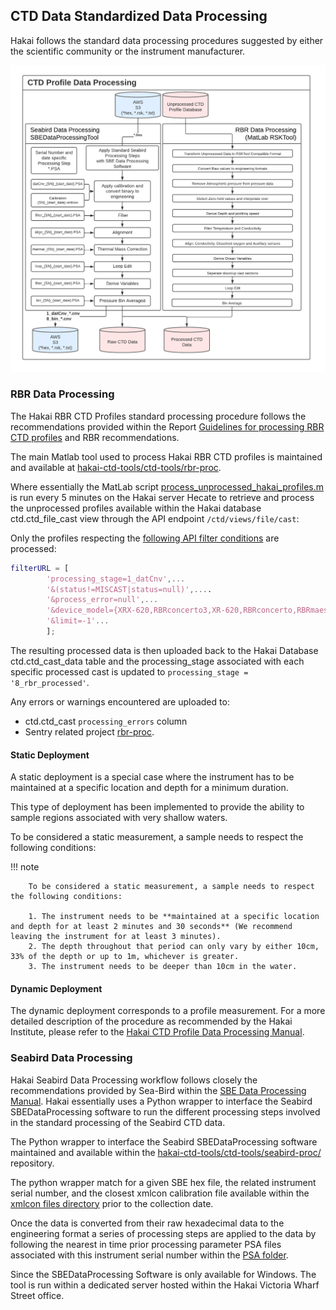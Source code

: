 ## CTD Data Standardized Data Processing

Hakai follows the standard data processing procedures suggested by either the scientific community or the instrument manufacturer.

![data processing ](assets/figures/Hakai-ctd-processing-workflow-figure-3-processing.png)

### RBR Data Processing

The Hakai RBR CTD Profiles standard processing procedure follows the recommendations provided within the Report [Guidelines for processing RBR CTD profiles](https://waves-vagues.dfo-mpo.gc.ca/library-bibliotheque/40578112.pdf) and RBR recommendations.

The main Matlab tool used to process Hakai RBR CTD profiles is maintained and available at [hakai-ctd-tools/ctd-tools/rbr-proc](https://github.com/HakaiInstitute/hakai-ctd-tools/tree/master/rbr-proc).

Where essentially the MatLab script [process_unprocessed_hakai_profiles.m](https://github.com/HakaiInstitute/hakai-ctd-tools/blob/master/rbr-proc/process_unprocessed_hakai_profiles.m) is run every 5 minutes on the Hakai server Hecate to retrieve and process the unprocessed profiles available within the Hakai database ctd.ctd_file_cast view through the API endpoint `/ctd/views/file/cast`:

Only the profiles respecting the [following API filter conditions](https://github.com/HakaiInstitute/hakai-ctd-tools/blob/0a86a152c53e5458313c498f961267248f6a492b/rbr-proc/process_unprocessed_hakai_profiles.m#L96) are processed:

```matlab
filterURL = [
        'processing_stage=1_datCnv',...
        '&(status!=MISCAST|status=null)',....
        '&process_error=null',...
        '&device_model={XRX-620,RBRconcerto3,XR-620,RBRconcerto,RBRmaestro,RBRmaestro3}',...
        '&limit=-1'...
        ];
```

The resulting processed data is then uploaded back to the Hakai Database ctd.ctd_cast_data table and the processing_stage associated with each specific processed cast is updated to `processing_stage = '8_rbr_processed'`.

Any errors or warnings encountered are uploaded to:

- ctd.ctd_cast `processing_errors` column
- Sentry related project [rbr-proc](https://sentry.io/organizations/hakai-institute/projects/rbr-proc/?project=282260).

#### Static Deployment

A static deployment is a special case where the instrument has to be maintained at a specific location and depth for a minimum duration.

This type of deployment has been implemented to provide the ability to sample regions associated with very shallow waters.

To be considered a static measurement, a sample needs to respect the following conditions:

!!! note

        To be considered a static measurement, a sample needs to respect the following conditions:

        1. The instrument needs to be **maintained at a specific location and depth for at least 2 minutes and 30 seconds** (We recommend leaving the instrument for at least 3 minutes).
        2. The depth throughout that period can only vary by either 10cm, 33% of the depth or up to 1m, whichever is greater.
        3. The instrument needs to be deeper than 10cm in the water.

#### Dynamic Deployment

The dynamic deployment corresponds to a profile measurement. For a more detailed description of the procedure as recommended by the Hakai Institute, please refer to the [Hakai CTD Profile Data Processing Manual](https://docs.google.com/document/d/1ARnOcHvuxj4usH8uhaMJyEGsSERe2cTW4V0jl5DUO00/edit?usp=sharing).

### Seabird Data Processing

Hakai Seabird Data Processing workflow follows closely the recommendations provided by Sea-Bird within the [SBE Data Processing Manual](https://www.seabird.com/asset-get.download.jsa?code=251446). Hakai essentially uses a Python wrapper to interface the Seabird SBEDataProcessing software to run the different processing steps involved in the standard processing of the Seabird CTD data.

The Python wrapper to interface the Seabird SBEDataProcessing software maintained and available within the [hakai-ctd-tools/ctd-tools/seabird-proc/](https://github.com/HakaiInstitute/hakai-ctd-tools/tree/master/seabird-proc) repository.

The python wrapper match for a given SBE hex file, the related instrument serial number, and the closest xmlcon calibration file available within the [xmlcon files directory](https://github.com/HakaiInstitute/hakai-ctd-tools/tree/master/seabird-proc/xmlcon) prior to the collection date.

Once the data is converted from their raw hexadecimal data to the engineering format a series of processing steps are applied to the data by following the nearest in time prior processing parameter PSA files associated with this instrument serial number within the [PSA folder](https://github.com/HakaiInstitute/hakai-ctd-tools/tree/master/seabird-proc/psa).

Since the SBEDataProcessing Software is only available for Windows. The tool is run within a dedicated server hosted within the Hakai Victoria Wharf Street office.
